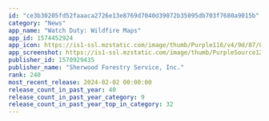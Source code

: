 ```yaml
---
id: "ce3b30205fd52faaaca2726e13e8769d7040d39072b35095db703f7680a9015b"
category: "News"
app_name: "Watch Duty: Wildfire Maps"
app_id: 1574452924
app_icon: https://is1-ssl.mzstatic.com/image/thumb/Purple116/v4/9d/87/87/9d87875d-0b53-6de4-b840-05fc9b863d70/AppIcon-0-0-1x_U007epad-0-85-220.png/1024x1024bb.png
app_screenshot: https://is1-ssl.mzstatic.com/image/thumb/PurpleSource126/v4/00/4c/1c/004c1cfa-d926-70ae-843e-7af96e85d590/7549cce1-eb2c-46cb-869d-b7e8f9a2deb0_Screen_1.png/1284x2778bb.png
publisher_id: 1570929435
publisher_name: "Sherwood Forestry Service, Inc."
rank: 240
most_recent_release: 2024-02-02 00:00:00
release_count_in_past_year: 40
release_count_in_past_year_category: 9
release_count_in_past_year_top_in_category: 32
---
```

